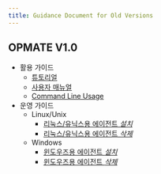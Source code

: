 ```yaml
---
title: Guidance Document for Old Versions
---
```


## OPMATE V1.0

- 활용 가이드
  - [튜토리얼](/document/v1.0/QuickTutorial.html)
  - [사용자 매뉴얼](/document/v1.0/Overview.html)
  - [Command Line Usage](/document/v1.0/CliUsage.html)
- 운영 가이드
  - Linux/Unix
    - [리눅스/유닉스용 에이전트 *설치*](/document/v1.0/InstallAgentLinux.html)
    - [리눅스/유닉스용 에이전트 *삭제*](/document/v1.0/UninstallAgentLinux.html)
  - Windows
    - [윈도우즈용 에이전트 *설치*](/document/v1.0/InstallAgentWindows.html)
    - [윈도우즈용 에이전트 *삭제*](/document/v1.0/UninstallAgentWindows.html)
